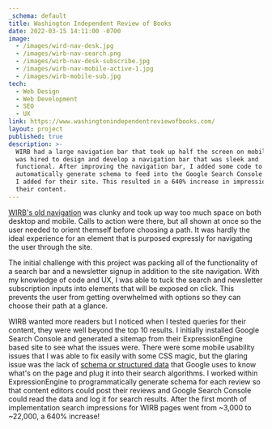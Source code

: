 ```yaml
---
_schema: default
title: Washington Independent Review of Books
date: 2022-03-15 14:11:00 -0700
image:
  - /images/wird-nav-desk.jpg
  - /images/wirb-nav-search.png
  - /images/wirb-nav-desk-subscribe.jpg
  - /images/wirb-nav-mobile-active-1.jpg
  - /images/wirb-mobile-sub.jpg
tech:
  - Web Design
  - Web Development
  - SEO
  - UX
link: https://www.washingtonindependentreviewofbooks.com/
layout: project
published: true
description: >-
  WIRB had a large navigation bar that took up half the screen on mobile so I
  was hired to design and develop a navigation bar that was sleek and
  functional. After improving the navigation bar, I added some code to
  automatically generate schema to feed into the Google Search Console instance
  I added for their site. This resulted in a 640% increase in impressions for
  their content. 
---
```

[WIRB's old navigation](https://web.archive.org/web/20220201115659/https://www.washingtonindependentreviewofbooks.com/) was clunky and took up way too much space on both desktop and mobile. Calls to action were there, but all shown at once so the user needed to orient themself before choosing a path. It was hardly the ideal experience for an element that is purposed expressly for navigating the user through the site.&nbsp;

The initial challenge with this project was packing all of the functionality of a search bar and a newsletter signup in addition to the site navigation. With my knowledge of code and UX, I was able to tuck the search and newsletter subscription inputs into elements that will be exposed on click. This prevents the user from getting overwhelmed with options so they can choose their path at a glance.&nbsp;

WIRB wanted more readers but I noticed when I tested queries for their content, they were well beyond the top 10 results. I initially installed Google Search Console and generated a sitemap from their ExpressionEngine based site to see what the issues were. There were some mobile usability issues that I was able to fix easily with some CSS magic, but the glaring issue was the lack of [schema or structured data](https://developers.google.com/search/docs/appearance/structured-data/intro-structured-data)&nbsp;that Google uses to know what's on the page and plug it into their search algorithms. I worked within ExpressionEngine to programmatically generate schema for each review so that content editors could post their reviews and Google Search Console could read the data and log it for search results. After the first month of implementation search impressions for WIRB pages went from ~3,000 to ~22,000, a 640% increase!&nbsp;